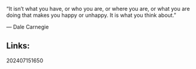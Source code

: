 
“It isn’t what you have, or who you are, or where you are, or what you are doing that makes you happy or unhappy. It is what you think about.”

— Dale Carnegie



## Links: 



202407151650
